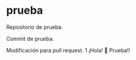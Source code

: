 # prueba
 Repositorio de prueba.

Commit de prueba.

Modificación para pull request.
1
¡Hola! 🐅
Prueba!!
